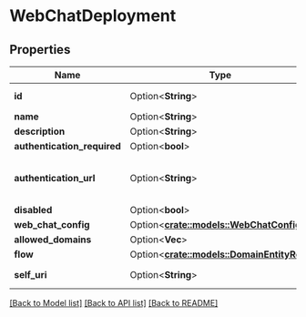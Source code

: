 # WebChatDeployment

## Properties

Name | Type | Description | Notes
------------ | ------------- | ------------- | -------------
**id** | Option<**String**> | The globally unique identifier for the object. | [optional][readonly]
**name** | Option<**String**> |  | [optional]
**description** | Option<**String**> |  | [optional]
**authentication_required** | Option<**bool**> |  | [optional]
**authentication_url** | Option<**String**> | URL for third party service authenticating web chat clients. See https://github.com/MyPureCloud/authenticated-web-chat-server-examples | [optional]
**disabled** | Option<**bool**> |  | [optional]
**web_chat_config** | Option<[**crate::models::WebChatConfig**](WebChatConfig.md)> |  | [optional]
**allowed_domains** | Option<**Vec<String>**> |  | [optional]
**flow** | Option<[**crate::models::DomainEntityRef**](DomainEntityRef.md)> |  | [optional]
**self_uri** | Option<**String**> | The URI for this object | [optional][readonly]

[[Back to Model list]](../README.md#documentation-for-models) [[Back to API list]](../README.md#documentation-for-api-endpoints) [[Back to README]](../README.md)


